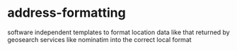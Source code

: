 address-formatting
==================

software independent templates to format location data like that returned by 
geosearch services like nominatim into the correct local format



